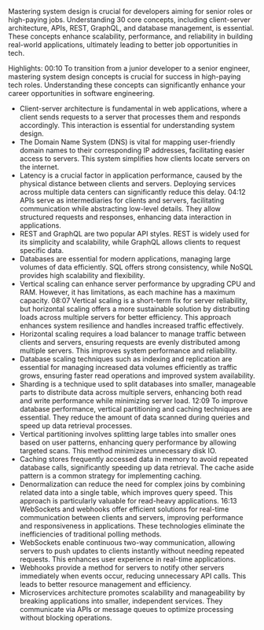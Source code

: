 Mastering system design is crucial for developers aiming for senior roles or high-paying jobs. Understanding 30 core concepts, including client-server architecture, APIs, REST, GraphQL, and database management, is essential. These concepts enhance scalability, performance, and reliability in building real-world applications, ultimately leading to better job opportunities in tech.


Highlights:
00:10 To transition from a junior developer to a senior engineer, mastering system design concepts is crucial for success in high-paying tech roles. Understanding these concepts can significantly enhance your career opportunities in software engineering.
- Client-server architecture is fundamental in web applications, where a client sends requests to a server that processes them and responds accordingly. This interaction is essential for understanding system design.
- The Domain Name System (DNS) is vital for mapping user-friendly domain names to their corresponding IP addresses, facilitating easier access to servers. This system simplifies how clients locate servers on the internet.
- Latency is a crucial factor in application performance, caused by the physical distance between clients and servers. Deploying services across multiple data centers can significantly reduce this delay.
04:12 APIs serve as intermediaries for clients and servers, facilitating communication while abstracting low-level details. They allow structured requests and responses, enhancing data interaction in applications.
- REST and GraphQL are two popular API styles. REST is widely used for its simplicity and scalability, while GraphQL allows clients to request specific data.
- Databases are essential for modern applications, managing large volumes of data efficiently. SQL offers strong consistency, while NoSQL provides high scalability and flexibility.
- Vertical scaling can enhance server performance by upgrading CPU and RAM. However, it has limitations, as each machine has a maximum capacity.
08:07 Vertical scaling is a short-term fix for server reliability, but horizontal scaling offers a more sustainable solution by distributing loads across multiple servers for better efficiency. This approach enhances system resilience and handles increased traffic effectively.
- Horizontal scaling requires a load balancer to manage traffic between clients and servers, ensuring requests are evenly distributed among multiple servers. This improves system performance and reliability.
- Database scaling techniques such as indexing and replication are essential for managing increased data volumes efficiently as traffic grows, ensuring faster read operations and improved system availability.
- Sharding is a technique used to split databases into smaller, manageable parts to distribute data across multiple servers, enhancing both read and write performance while minimizing server load.
12:09 To improve database performance, vertical partitioning and caching techniques are essential. They reduce the amount of data scanned during queries and speed up data retrieval processes.
- Vertical partitioning involves splitting large tables into smaller ones based on user patterns, enhancing query performance by allowing targeted scans. This method minimizes unnecessary disk IO.
- Caching stores frequently accessed data in memory to avoid repeated database calls, significantly speeding up data retrieval. The cache aside pattern is a common strategy for implementing caching.
- Denormalization can reduce the need for complex joins by combining related data into a single table, which improves query speed. This approach is particularly valuable for read-heavy applications.
16:13 WebSockets and webhooks offer efficient solutions for real-time communication between clients and servers, improving performance and responsiveness in applications. These technologies eliminate the inefficiencies of traditional polling methods.
- WebSockets enable continuous two-way communication, allowing servers to push updates to clients instantly without needing repeated requests. This enhances user experience in real-time applications.
- Webhooks provide a method for servers to notify other servers immediately when events occur, reducing unnecessary API calls. This leads to better resource management and efficiency.
- Microservices architecture promotes scalability and manageability by breaking applications into smaller, independent services. They communicate via APIs or message queues to optimize processing without blocking operations.
